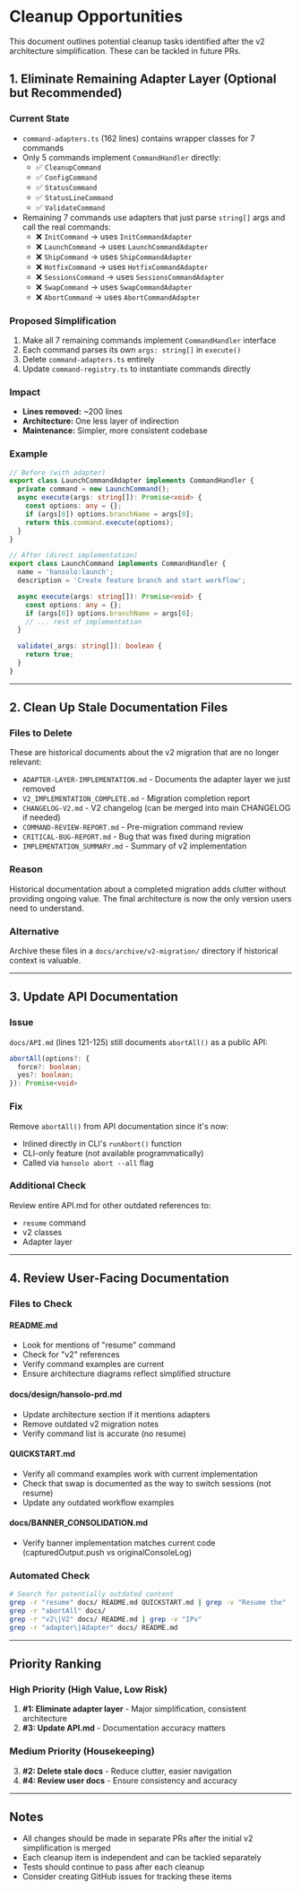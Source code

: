 # Cleanup Opportunities

This document outlines potential cleanup tasks identified after the v2 architecture simplification. These can be tackled in future PRs.

## 1. Eliminate Remaining Adapter Layer (Optional but Recommended)

### Current State
- `command-adapters.ts` (162 lines) contains wrapper classes for 7 commands
- Only 5 commands implement `CommandHandler` directly:
  - ✅ `CleanupCommand`
  - ✅ `ConfigCommand`
  - ✅ `StatusCommand`
  - ✅ `StatusLineCommand`
  - ✅ `ValidateCommand`
- Remaining 7 commands use adapters that just parse `string[]` args and call the real commands:
  - ❌ `InitCommand` → uses `InitCommandAdapter`
  - ❌ `LaunchCommand` → uses `LaunchCommandAdapter`
  - ❌ `ShipCommand` → uses `ShipCommandAdapter`
  - ❌ `HotfixCommand` → uses `HotfixCommandAdapter`
  - ❌ `SessionsCommand` → uses `SessionsCommandAdapter`
  - ❌ `SwapCommand` → uses `SwapCommandAdapter`
  - ❌ `AbortCommand` → uses `AbortCommandAdapter`

### Proposed Simplification
1. Make all 7 remaining commands implement `CommandHandler` interface
2. Each command parses its own `args: string[]` in `execute()`
3. Delete `command-adapters.ts` entirely
4. Update `command-registry.ts` to instantiate commands directly

### Impact
- **Lines removed:** ~200 lines
- **Architecture:** One less layer of indirection
- **Maintenance:** Simpler, more consistent codebase

### Example
```typescript
// Before (with adapter)
export class LaunchCommandAdapter implements CommandHandler {
  private command = new LaunchCommand();
  async execute(args: string[]): Promise<void> {
    const options: any = {};
    if (args[0]) options.branchName = args[0];
    return this.command.execute(options);
  }
}

// After (direct implementation)
export class LaunchCommand implements CommandHandler {
  name = 'hansolo:launch';
  description = 'Create feature branch and start workflow';

  async execute(args: string[]): Promise<void> {
    const options: any = {};
    if (args[0]) options.branchName = args[0];
    // ... rest of implementation
  }

  validate(_args: string[]): boolean {
    return true;
  }
}
```

---

## 2. Clean Up Stale Documentation Files

### Files to Delete
These are historical documents about the v2 migration that are no longer relevant:

- `ADAPTER-LAYER-IMPLEMENTATION.md` - Documents the adapter layer we just removed
- `V2_IMPLEMENTATION_COMPLETE.md` - Migration completion report
- `CHANGELOG-V2.md` - V2 changelog (can be merged into main CHANGELOG if needed)
- `COMMAND-REVIEW-REPORT.md` - Pre-migration command review
- `CRITICAL-BUG-REPORT.md` - Bug that was fixed during migration
- `IMPLEMENTATION_SUMMARY.md` - Summary of v2 implementation

### Reason
Historical documentation about a completed migration adds clutter without providing ongoing value. The final architecture is now the only version users need to understand.

### Alternative
Archive these files in a `docs/archive/v2-migration/` directory if historical context is valuable.

---

## 3. Update API Documentation

### Issue
`docs/API.md` (lines 121-125) still documents `abortAll()` as a public API:

```typescript
abortAll(options?: {
  force?: boolean;
  yes?: boolean;
}): Promise<void>
```

### Fix
Remove `abortAll()` from API documentation since it's now:
- Inlined directly in CLI's `runAbort()` function
- CLI-only feature (not available programmatically)
- Called via `hansolo abort --all` flag

### Additional Check
Review entire API.md for other outdated references to:
- `resume` command
- v2 classes
- Adapter layer

---

## 4. Review User-Facing Documentation

### Files to Check

#### README.md
- Look for mentions of "resume" command
- Check for "v2" references
- Verify command examples are current
- Ensure architecture diagrams reflect simplified structure

#### docs/design/hansolo-prd.md
- Update architecture section if it mentions adapters
- Remove outdated v2 migration notes
- Verify command list is accurate (no resume)

#### QUICKSTART.md
- Verify all command examples work with current implementation
- Check that swap is documented as the way to switch sessions (not resume)
- Update any outdated workflow examples

#### docs/BANNER_CONSOLIDATION.md
- Verify banner implementation matches current code (capturedOutput.push vs originalConsoleLog)

### Automated Check
```bash
# Search for potentially outdated content
grep -r "resume" docs/ README.md QUICKSTART.md | grep -v "Resume the"
grep -r "abortAll" docs/
grep -r "v2\|V2" docs/ README.md | grep -v "IPv"
grep -r "adapter\|Adapter" docs/ README.md
```

---

## Priority Ranking

### High Priority (High Value, Low Risk)
1. **#1: Eliminate adapter layer** - Major simplification, consistent architecture
2. **#3: Update API.md** - Documentation accuracy matters

### Medium Priority (Housekeeping)
3. **#2: Delete stale docs** - Reduce clutter, easier navigation
4. **#4: Review user docs** - Ensure consistency and accuracy

---

## Notes

- All changes should be made in separate PRs after the initial v2 simplification is merged
- Each cleanup item is independent and can be tackled separately
- Tests should continue to pass after each cleanup
- Consider creating GitHub issues for tracking these items
